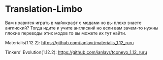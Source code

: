 # Translation-Limbo

Вам нравится играть в майнкрафт с модами но вы плохо знаете англиский? Тогда идите и учите англиский но если вам зачем-то нужны плохие переводы этих модов то вы можете их тут найти.

Materialis(1.12.2): https://github.com/ianlavr/materialis_1.12_ruru

Tinkers' Evolution(1.12.2): https://github.com/ianlavr/tconevo_1.12_ruru
